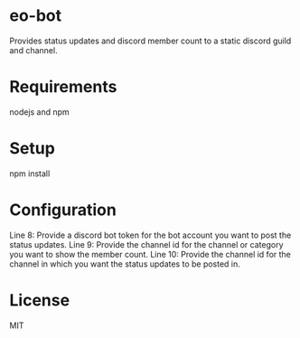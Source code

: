 # eo-bot
Provides status updates and discord member count to a static discord guild and channel.

# Requirements
nodejs and npm

# Setup
npm install

# Configuration
Line 8: Provide a discord bot token for the bot account you want to post the status updates.
Line 9: Provide the channel id for the channel or category you want to show the member count.
Line 10: Provide the channel id for the channel in which you want the status updates to be posted in.

# License
MIT

